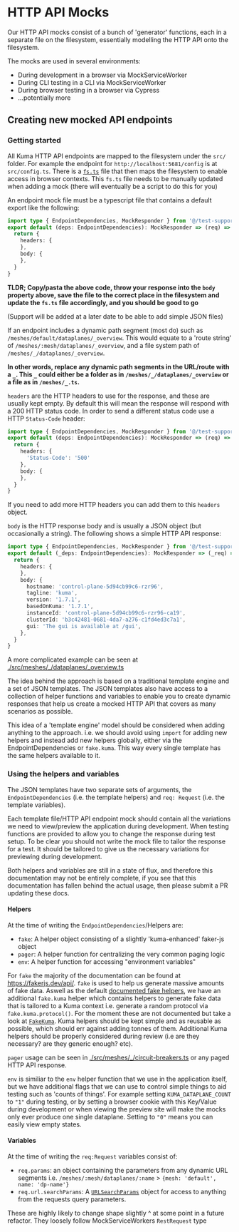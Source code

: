 # HTTP API Mocks

Our HTTP API mocks consist of a bunch of 'generator' functions, each in a
separate file on the filesystem, essentially modelling the HTTP API onto the
filesystem.

The mocks are used in several environments:

- During development in a browser via MockServiceWorker
- During CLI testing in a CLI via MockServiceWorker
- During browser testing in a browser via Cypress
- ...potentially more

## Creating new mocked API endpoints

### Getting started

All Kuma HTTP API endpoints are mapped to the filesystem under the `src/`
folder. For example the endpoint for `http://localhost:5681/config` is at
`src/config.ts`. There is a [`fs.ts`](./fs.ts) file that then maps the
filesystem to enable access in browser contexts. This `fs.ts` file needs to be
manually updated when adding a mock (there will eventually be a script to do
this for you)

An endpoint mock file must be a typescript file that contains a default export
like the following:

```typescript
import type { EndpointDependencies, MockResponder } from '@/test-support'
export default (deps: EndpointDependencies): MockResponder => (req) => {
  return {
    headers: {
    },
    body: {
    },
  }
}
```

**TLDR; Copy/pasta the above code, throw your response into the `body` property
above, save the file to the correct place in the filesystem and update the
`fs.ts` file accordingly, and you should be good to go**

(Support will be added at a later date to be able to add simple JSON files)

If an endpoint includes a dynamic path segment (most do) such as
`/meshes/default/dataplanes/_overview`. This would equate to a 'route string' of
`/meshes/:mesh/dataplanes/_overview`, and a file system path of
`/meshes/_/dataplanes/_overview`.

**In other words, replace any dynamic path segments in the URL/route with a `_`.
This `_` could either be a folder as in `/meshes/_/dataplanes/_overview` or a
file as in `/meshes/_.ts`.**

`headers` are the HTTP headers to use for the response, and these are usually
kept empty. By default this will mean the response will respond with a 200 HTTP
status code. In order to send a different status code use a HTTP `Status-Code`
header:

```typescript
import type { EndpointDependencies, MockResponder } from '@/test-support'
export default (deps: EndpointDependencies): MockResponder => (req) => {
  return {
    headers: {
      'Status-Code': '500'
    },
    body: {
    },
  }
}
```

If you need to add more HTTP headers you can add them to this `headers` object.

`body` is the HTTP response body and is usually a JSON object (but occasionally
a string). The following shows a simple HTTP API response:

```typescript
import type { EndpointDependencies, MockResponder } from '@/test-support'
export default (_deps: EndpointDependencies): MockResponder => (_req) => {
  return {
    headers: {
    },
    body: {
      hostname: 'control-plane-5d94cb99c6-rzr96',
      tagline: 'kuma',
      version: '1.7.1',
      basedOnKuma: '1.7.1',
      instanceId: 'control-plane-5d94cb99c6-rzr96-ca19',
      clusterId: 'b3c42481-0681-4da7-a276-c1fd4ed3c7a1',
      gui: 'The gui is available at /gui',
    },
  }
}
```

A more complicated example can be seen at [./src/meshes/_/dataplanes/_overview.ts](./src/meshes/_/dataplanes/_overview.ts)

The idea behind the approach is based on a traditional template engine and a set
of JSON templates. The JSON templates also have access to a collection of helper
functions and variables to enable you to create dynamic responses that help us
create a mocked HTTP API that covers as many scenarios as possible.

This idea of a 'template engine' model should be considered when adding anything
to the approach. i.e. we should avoid using `import` for adding new helpers and
instead add new helpers globally, either via the EndpointDependencies or
`fake.kuma`. This way every single template has the same helpers available to
it.

### Using the helpers and variables

The JSON templates have two separate sets of arguments, the
`EndpointDependencies` (i.e. the template helpers) and `req: Request` (i.e. the
template variables).

Each template file/HTTP API endpoint mock should contain all the variations we
need to view/preview the application during development. When testing functions
are provided to allow you to change the response during test setup. To be clear
you should not write the mock file to tailor the response for a test. It should
be tailored to give us the necessary variations for previewing during
development.

Both helpers and variables are still in a state of flux, and therefore this
documentation may not be entirely complete, if you see that this documentation
has fallen behind the actual usage, then please submit a PR updating these docs.

#### Helpers

At the time of writing the `EndpointDependencies`/Helpers are:

- `fake`: A helper object consisting of a slightly 'kuma-enhanced' faker-js object
- `pager`: A helper function for centralizing the very common paging logic
- `env`: A helper function for accessing "environment variables"

For `fake` the majority of the documentation can be found at
<https://fakerjs.dev/api/>. `fake` is used to help us generate massive amounts
of fake data. Aswell as the default [documented fake helpers](https://fakerjs.dev/api/),
we have an additional `fake.kuma` helper which contains helpers to generate fake
data that is tailored to a Kuma context i.e. generate a random protocol via
`fake.kuma.protocol()`. For the moment these are not documented but take a look
at [`FakeKuma`](../FakeKuma.ts). Kuma helpers should be kept simple and as
reusable as possible, which should err against adding tonnes of them. Additional
Kuma helpers should be properly considered during review (i.e are they
necessary? are they generic enough? etc).

`pager` usage can be seen in [./src/meshes/_/circuit-breakers.ts](./src/meshes/_/circuit-breakers.ts)
or any paged HTTP API response.

`env` is similiar to the `env` helper function that we use in the application
itself, but we have additional flags that we can use to control simple things to
aid testing such as 'counts of things'. For example setting
`KUMA_DATAPLANE_COUNT` to `"1"` during testing, or by setting a browser cookie
with this Key/Value during development or when viewing the preview site will
make the mocks only ever produce one single dataplane. Setting to `"0"` means
you can easily view empty states.

#### Variables

At the time of writing the `req:Request` variables consist of:

- `req.params`: an object containing the parameters from any dynamic URL
    segments i.e. `/meshes/:mesh/dataplanes/:name` > `{mesh: 'default', name:
    'dp-name'}`
- `req.url.searchParams`: A [`URLSearchParams`](https://developer.mozilla.org/en-US/docs/Web/API/URLSearchParams/get)
    object for access to anything from the requests query parameters.

These are highly likely to change shape slightly ^ at some point in a future
refactor. They loosely follow MockServiceWorkers `RestRequest` type
